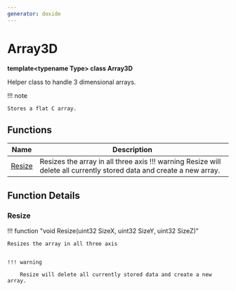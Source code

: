 ```yaml
---
generator: doxide
---
```



# Array3D

**template&lt;typename Type&gt; class Array3D**

Helper class to handle 3 dimensional arrays.

!!! note

    Stores a flat C array.


## Functions

| Name | Description |
| ---- | ----------- |
| [Resize](#Resize) | Resizes the array in all three axis !!! warning Resize will delete all currently stored data and create a new array.  |

## Function Details

### Resize<a name="Resize"></a>
!!! function "void Resize(uint32 SizeX, uint32 SizeY, uint32 SizeZ)"

    Resizes the array in all three axis
    
    
    !!! warning
    
        Resize will delete all currently stored data and create a new array.
    

